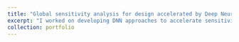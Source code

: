 ```yaml
---
title: "Global sensitivity analysis for design accelerated by Deep Neural Networks (DNNs)"
excerpt: "I worked on developing DNN approaches to accelerate sensitivity studies and uncertainty quantification for design of multiscale systems.<br/><img src='/images/network.png'>"
collection: portfolio
---
```

